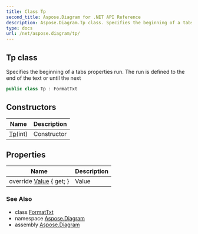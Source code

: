 ```yaml
---
title: Class Tp
second_title: Aspose.Diagram for .NET API Reference
description: Aspose.Diagram.Tp class. Specifies the beginning of a tabs properties run. The run is defined to the end of the text or until the next
type: docs
url: /net/aspose.diagram/tp/
---
```

## Tp class

Specifies the beginning of a tabs properties run. The run is defined to the end of the text or until the next

```csharp
public class Tp : FormatTxt
```

## Constructors

| Name | Description |
| --- | --- |
| [Tp](tp/)(int) | Constructor |

## Properties

| Name | Description |
| --- | --- |
| override [Value](../../aspose.diagram/tp/value/) { get; } | Value |

### See Also

* class [FormatTxt](../formattxt/)
* namespace [Aspose.Diagram](../../aspose.diagram/)
* assembly [Aspose.Diagram](../../)


